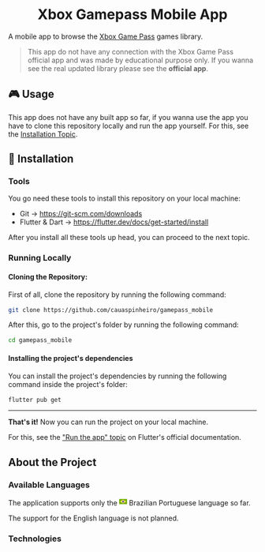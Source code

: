 <!-- Headers -->

<div style="text-align:center" >
<h1 style="text-align:center">Xbox Gamepass Mobile App</h1>
</div>

<!-- Badges -->

<!-- Description -->

A mobile app to browse the [Xbox Game Pass](https://www.xbox.com/en-us/xbox-game-pass) games library.

> This app do not have any connection with the Xbox Game Pass official app and was made by educational purpose only. If you wanna see the real updated library please see the **official app**.

<!-- Prints / Outputs -->

<!-- Usage -->

## :video_game: Usage

This app does not have any built app so far, if you wanna use the app you have to clone this repository locally and run the app yourself. For this, see the [Installation Topic](#construction_worker-installation).

<!-- Installation -->

## :construction_worker: Installation

### Tools

You go need these tools to install this repository on your local machine:

- Git -> https://git-scm.com/downloads
- Flutter & Dart -> https://flutter.dev/docs/get-started/install

After you install all these tools up head, you can proceed to the next topic.

### Running Locally

#### Cloning the Repository:

First of all, clone the repository by running the following command:

```bash
git clone https://github.com/cauaspinheiro/gamepass_mobile
```

After this, go to the project's folder by running the following command:

```bash
cd gamepass_mobile
```

#### Installing the project's dependencies

You can install the project's dependencies by running the following command inside the project's folder:

```bash
flutter pub get
```

---

**That's it!** Now you can run the project on your local machine.

For this, see the ["Run the app" topic](https://flutter.dev/docs/get-started/test-drive?tab=terminal) on Flutter's official documentation.

<!-- About the Project -->

## About the Project

### Available Languages

The application supports only the ![BR](/.github/BR.png) Brazilian Portuguese language so far.

The support for the English language is not planned.

### Technologies

<!-- ### Motivation -->

<!-- ### Architecture -->

<!-- ### License -->

<!-- Roadmap -->

<!-- Useful Links -->
